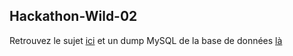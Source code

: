 ## Hackathon-Wild-02

Retrouvez le sujet [ici](https://drive.google.com/open?id=1OvJN1-CxRubrLqGZ6Bnr44BURqNtjklH) et un dump MySQL de la base
de données [là](https://gist.github.com/TheophanyFR/ce65896d2d15919b19e6f2d7d060f4bd)
